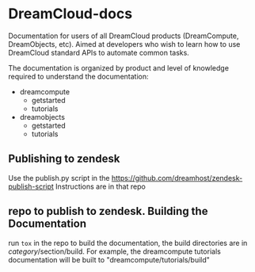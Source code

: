 # DreamCloud-docs
Documentation for users of all DreamCloud products (DreamCompute,
DreamObjects, etc). Aimed at developers who wish to learn how to use
DreamCloud standard APIs to automate common tasks.

The documentation is organized by product and level of knowledge
required to understand the documentation:

 - dreamcompute
   - getstarted
   - tutorials
 - dreamobjects
   - getstarted
   - tutorials

Publishing to zendesk
---------------------
Use the publish.py script in the https://github.com/dreamhost/zendesk-publish-script
Instructions are in that repo

repo to publish to zendesk. Building the Documentation
--------------------------
run `tox` in the repo to build the documentation, the build directories are in
$category/$section/build.
For example, the dreamcompute tutorials documentation will be built to
"dreamcompute/tutorials/build"
